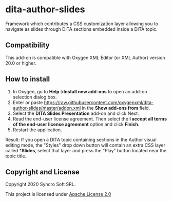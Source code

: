 # dita-author-slides
Framework which contributes a CSS customization layer allowing you to navigate as slides through DITA sections embedded inside a DITA topic.

## Compatibility
This add-on is compatible with Oxygen XML Editor (or XML Author) version 20.0 or higher. 

## How to install

1. In Oxygen, go to **Help->Install new add-ons** to open an add-on selection dialog box.
2. Enter or paste https://raw.githubusercontent.com/oxygenxml/dita-author-slides/master/addon.xml in the **Show add-ons from** field.
3. Select the **DITA Slides Presentation** add-on and click Next.
4. Read the end-user license agreement. Then select the **I accept all terms of the end-user license agreement** option and click **Finish**.
5. Restart the application.

Result: If you open a DITA topic containing sections in the Author visual editing mode, the "Styles" drop down button will contain an extra CSS layer called ***Slides**, select that layer and press the "Play" button located near the topic title.

Copyright and License
---------------------
Copyright 2020 Syncro Soft SRL.

This project is licensed under [Apache License 2.0](https://github.com/oxygenxml/dita-author-slides/blob/master/LICENSE)
